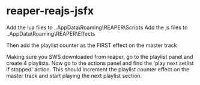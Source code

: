 # reaper-reajs-jsfx

Add the lua files to ..AppData\Roaming\REAPER\Scripts
Add the js files to ..AppData\Roaming\REAPER\Effects

Then add the playlist counter as the FIRST effect on the master track

Making sure you SWS downloaded from reaper, go to the playlist panel and create 4 playlists. Now go to the actions panel and find the 'play next setlist if stopped' action. This should increment the playlist counter effect on the master track and start playing the next playlist section.
